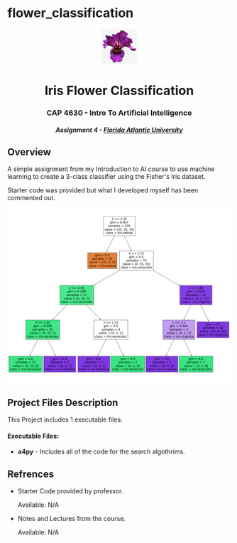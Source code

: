 # flower_classification


<p align="center"> 
  <img src="images/iris_flower.jpg" alt="iris flower.jpg" width="80px" height="80px">
</p>
<h1 align="center"> Iris Flower Classification </h1>
<h3 align="center"> CAP 4630 - Intro To Artificial Intelligence </h3>
<h5 align="center"> Assignment 4 - <a href="https://www.fau.edu/">Florida Atlantic University</a> </h5>

<h2>Overview</h2>
<p>A simple assignment from my Introduction to AI course to use machine learning to create a 3-class classifier using the Fisher's Iris dataset.</p>
<p>Starter code was provided but what I developed myself has been commented out.</p>

![alt text](https://github.com/tyleralgigi/flower_classification/blob/main/images/decision_tree.png?raw=true)

<h2>Project Files Description</h2>

<p>This Project includes 1 executable files:</p>
<h4>Executable Files:</h4>
<ul>
  <li><b>a4py</b> - Includes all of the code for the search algothrims.</li>
 </ul>
 
<h2> Refrences</h2>
<ul>
  <li><p>Starter Code provided by professor.</p>
      <p>Available: N/A</p>
  </li>
  <li><p>Notes and Lectures from the course.</p>
      <p>Available: N/A</p>
  </li>

</ul>
